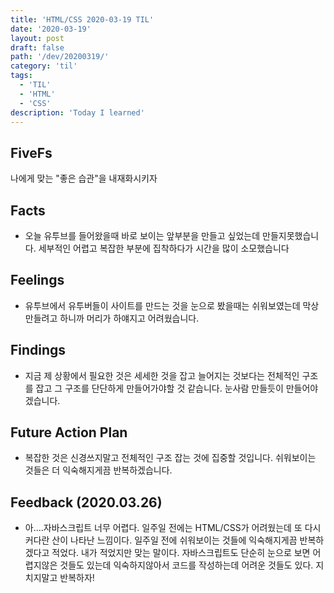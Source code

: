 ```yaml
---
title: 'HTML/CSS 2020-03-19 TIL'
date: '2020-03-19'
layout: post
draft: false
path: '/dev/20200319/'
category: 'til'
tags:
  - 'TIL'
  - 'HTML'
  - 'CSS'
description: 'Today I learned'
---
```


## FiveFs

나에게 맞는 "좋은 습관"을 내재화시키자

## Facts

- 오늘 유투브를 들어왔을때 바로 보이는 앞부분을 만들고 싶었는데 만들지못했습니다. 세부적인 어렵고 복잡한 부분에 집착하다가 시간을 많이 소모했습니다

## Feelings

- 유투브에서 유투버들이 사이트를 만드는 것을 눈으로 봤을때는 쉬워보였는데 막상 만들려고 하니까 머리가 하얘지고 어려웠습니다.

## Findings

- 지금 제 상황에서 필요한 것은 세세한 것을 잡고 늘어지는 것보다는 전체적인 구조를 잡고 그 구조를 단단하게 만들어가야할 것 같습니다. 눈사람 만들듯이 만들어야겠습니다.

## Future Action Plan

- 복잡한 것은 신경쓰지말고 전체적인 구조 잡는 것에 집중할 것입니다. 쉬워보이는 것들은 더 익숙해지게끔 반복하겠습니다.

## Feedback (2020.03.26)

- 아....자바스크립트 너무 어렵다. 일주일 전에는 HTML/CSS가 어려웠는데 또 다시 커다란 산이 나타난 느낌이다. 일주일 전에 쉬워보이는 것들에 익숙해지게끔 반복하겠다고 적었다. 내가 적었지만 맞는 말이다. 자바스크립트도 단순히 눈으로 보면 어렵지않은 것들도 있는데 익숙하지않아서 코드를 작성하는데 어려운 것들도 있다. 지치지말고 반복하자!
